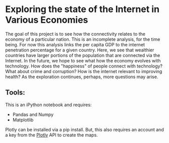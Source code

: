 # Exploring the state of the Internet in Various Economies

The goal of this project is to see how the connectivity relates to the economy 
of a particular nation. This is an incomplete analysis, for the time being. For 
now this analysis links the per capita GDP to the internet penetration percentage for a given country.
Here, we see that wealthier countries have larger portions of the population that are connected via the Internet.
In the future, we hope to see what how the economy evolves with technology. How does the "happiness" of people connect with technology?
What about crime and corruption? How is the internet relevant to improving health? As the exploration continues, perhaps, more questions 
may arise.

## Tools:
This is an iPython notebook and requires:
 
 + Pandas and Numpy
 + Matplotlib

Plotly can be installed via a pip install. But, this also requires an account and a key from the [Plotly](https://plot.ly/python/choropleth-maps/) API to create the maps.


